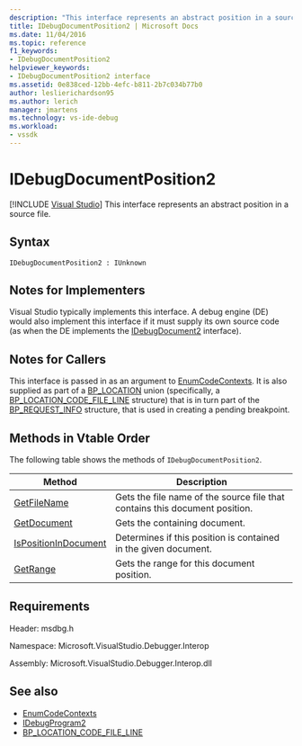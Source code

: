 ```yaml
---
description: "This interface represents an abstract position in a source file."
title: IDebugDocumentPosition2 | Microsoft Docs
ms.date: 11/04/2016
ms.topic: reference
f1_keywords:
- IDebugDocumentPosition2
helpviewer_keywords:
- IDebugDocumentPosition2 interface
ms.assetid: 0e838ced-12bb-4efc-b811-2b7c034b77b0
author: leslierichardson95
ms.author: lerich
manager: jmartens
ms.technology: vs-ide-debug
ms.workload:
- vssdk
---
```

# IDebugDocumentPosition2

 [!INCLUDE [Visual Studio](~/includes/applies-to-version/vs-not-mac.md)]
This interface represents an abstract position in a source file.

## Syntax

```
IDebugDocumentPosition2 : IUnknown
```

## Notes for Implementers
 Visual Studio typically implements this interface. A debug engine (DE) would also implement this interface if it must supply its own source code (as when the DE implements the [IDebugDocument2](../../../extensibility/debugger/reference/idebugdocument2.md) interface).

## Notes for Callers
 This interface is passed in as an argument to [EnumCodeContexts](../../../extensibility/debugger/reference/idebugprogram2-enumcodecontexts.md). It is also supplied as part of a [BP_LOCATION](../../../extensibility/debugger/reference/bp-location.md) union (specifically, a [BP_LOCATION_CODE_FILE_LINE](../../../extensibility/debugger/reference/bp-location-code-file-line.md) structure) that is in turn part of the [BP_REQUEST_INFO](../../../extensibility/debugger/reference/bp-request-info.md) structure, that is used in creating a pending breakpoint.

## Methods in Vtable Order
 The following table shows the methods of `IDebugDocumentPosition2`.

|Method|Description|
|------------|-----------------|
|[GetFileName](../../../extensibility/debugger/reference/idebugdocumentposition2-getfilename.md)|Gets the file name of the source file that contains this document position.|
|[GetDocument](../../../extensibility/debugger/reference/idebugdocumentposition2-getdocument.md)|Gets the containing document.|
|[IsPositionInDocument](../../../extensibility/debugger/reference/idebugdocumentposition2-ispositionindocument.md)|Determines if this position is contained in the given document.|
|[GetRange](../../../extensibility/debugger/reference/idebugdocumentposition2-getrange.md)|Gets the range for this document position.|

## Requirements
 Header: msdbg.h

 Namespace: Microsoft.VisualStudio.Debugger.Interop

 Assembly: Microsoft.VisualStudio.Debugger.Interop.dll

## See also
- [EnumCodeContexts](../../../extensibility/debugger/reference/idebugprogram2-enumcodecontexts.md)
- [IDebugProgram2](../../../extensibility/debugger/reference/idebugprogram2.md)
- [BP_LOCATION_CODE_FILE_LINE](../../../extensibility/debugger/reference/bp-location-code-file-line.md)
